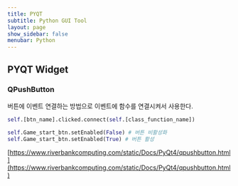 ```yaml
---
title: PYQT
subtitle: Python GUI Tool
layout: page
show_sidebar: false
menubar: Python
---
```


## PYQT Widget

### QPushButton

버튼에 이벤트 연결하는 방법으로 이벤트에 함수를 연결시켜서 사용한다.

```python
self.[btn_name].clicked.connect(self.[class_function_name])
```

```python
self.Game_start_btn.setEnabled(False) # 버튼 비활성화
self.Game_start_btn.setEnabled(True) # 버튼 활성
```
[https://www.riverbankcomputing.com/static/Docs/PyQt4/qpushbutton.html](https://www.riverbankcomputing.com/static/Docs/PyQt4/qpushbutton.html)

